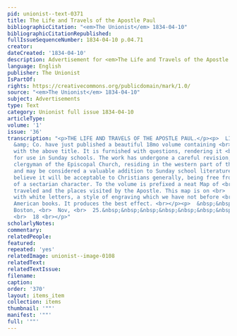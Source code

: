 ```yaml
---
pid: unionist--text-0371
title: The Life and Travels of the Apostle Paul
bibliographicCitation: "<em>The Unionist</em> 1834-04-10"
bibliographicCitationRepublished: 
fullIssueSequenceNumber: 1834-04-10 p.04.71
creator: 
dateCreated: '1834-04-10'
description: Advertisement for <em>The Life and Travels of the Apostle Paul</em>
language: English
publisher: The Unionist
IsPartOf: 
rights: https://creativecommons.org/publicdomain/mark/1.0/
source: "<em>The Unionist</em> 1834-04-10"
subject: Advertisements
type: Text
category: Unionist full issue 1834-04-10
articleType: 
volume: '1'
issue: '36'
transcription: "<p>THE LIFE AND TRAVELS OF THE APOSTLE PAUL.</p><p>  LILLY, Wait,
  &amp; Co. have just published a beautiful 18mo volume containing <br>  272 pages,
  with the above title. It is furnished with questions, rendering it <br>  suitable
  for use in Sunday schools. The work has undergone a careful revision, <br>  by a
  clergyman of the Episcopal Church, residing in the western part of this <br>  state,
  and may be considered a valuable addition to Sunday school literature. <br>  We
  believe it will be acceptable to Christians generally, being free from <br>  everything
  of a sectarian character. To the volume is prefixed a neat Map of <br>  the countries
  traveled and the places visited by the Apostle. This map is on <br>  red ground
  with white letters, a style of engraving which we have not before <br>  seen in
  American books. It produces the best effect. <br></p><p>  &nbsp;&nbsp;&nbsp;&nbsp;&nbsp;&nbsp;&nbsp;&nbsp;&nbsp;&nbsp;&nbsp;
  Boston, <br>  Nov, <br>  25.&nbsp;&nbsp;&nbsp;&nbsp;&nbsp;&nbsp;&nbsp;&nbsp;&nbsp;&nbsp;&nbsp;&nbsp;&nbsp;&nbsp;&nbsp;&nbsp;&nbsp;&nbsp;&nbsp;&nbsp;&nbsp;&nbsp;&nbsp;&nbsp;&nbsp;&nbsp;&nbsp;&nbsp;&nbsp;&nbsp;&nbsp;&nbsp;&nbsp;&nbsp;&nbsp;&nbsp;&nbsp;&nbsp;&nbsp;&nbsp;&nbsp;&nbsp;&nbsp;&nbsp;&nbsp;&nbsp;&nbsp;&nbsp;&nbsp;&nbsp;&nbsp;&nbsp;&nbsp;&nbsp;&nbsp;&nbsp;
  <br>  18 <br></p>"
scholarlyNotes: 
commentary: 
relatedPeople: 
featured: 
repeated: 'yes'
relatedImage: unionist--image-0108
relatedText: 
relatedTextIssue: 
filename: 
caption: 
order: '370'
layout: items_item
collection: items
thumbnail: '""'
manifest: '""'
full: '""'
---
```

